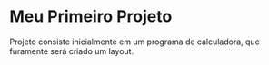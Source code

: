 # Meu Primeiro Projeto

Projeto consiste inicialmente em um programa de calculadora, que furamente será criado um layout.
